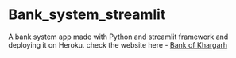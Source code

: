 # Bank_system_streamlit
A bank system app made with Python and streamlit framework and deploying it on Heroku.
check the website here - [Bank of Khargarh](https://bank-of-khargarh.herokuapp.com/)
